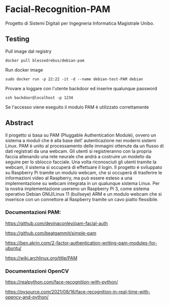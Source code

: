 # Facial-Recognition-PAM
Progetto di Sistemi Digitali per Ingegneria Informatica Magistrale Unibo.

## Testing
Pull image dal registry

`docker pull blessedrebus/debian-pam`

Run docker image

`sudo docker run -p 22:22 -it -d --name debian-test-PAM debian`
 
 Provare a loggare con l'utente backdoor ed inserire qualunque password 
 
 `ssh backdoor@localhost -p 1234`
 
 Se l'accesso viene eseguito il modulo PAM è utilizzato correttamente

## Abstract
Il progetto si basa su PAM (Pluggable Authentication Module), ovvero un sistema a moduli che è alla base dell’ autenticazione nei moderni sistemi Linux.
PAM è unito al processamento delle immagini ottenute da un flusso di dati registrati da una webcam.
Gli utenti si registreranno con la propria faccia allenando una rete neurale che andrà a costruire un modello da seguire per lo sblocco facciale. Una volta riconosciuti gli utenti tramite la webcam, il sistema si occuperà di effettuare il login.
Il progetto è sviluppato su Raspberry Pi tramite un modulo webcam, che si occuperà di trasferire le informazioni video al Raspberry, ma può essere esteso a una implementazione su webcam integrata in un qualunque sistema Linux. 
Per la nostra implementazione useremo un Raspberry Pi 3, come sistema operativo Debian GNU/Linux 11 (bullseye) ARM e un modulo webcam che si inserisce con un connettore al Raspberry tramite un cavo piatto flessibile.

### Documentazioni PAM:
https://github.com/devinaconley/pam-facial-auth

https://github.com/beatgammit/simple-pam

https://ben.akrin.com/2-factor-authentication-writing-pam-modules-for-ubuntu/

https://wiki.archlinux.org/title/PAM

### Documentazioni OpenCV
https://realpython.com/face-recognition-with-python/

https://pysource.com/2021/08/16/face-recognition-in-real-time-with-opencv-and-python/


